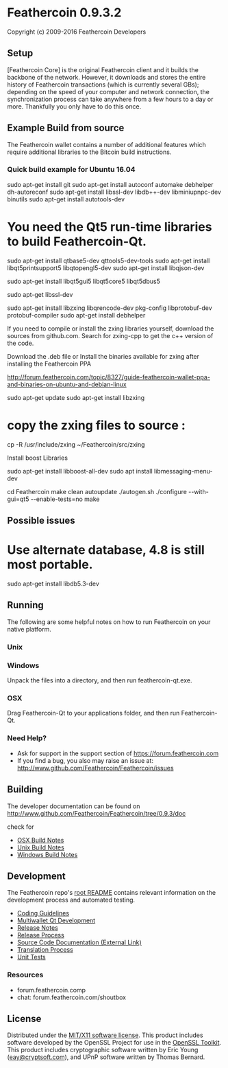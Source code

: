 Feathercoin 0.9.3.2 
===================

Copyright (c) 2009-2016 Feathercoin Developers


Setup
---------------------
[Feathercoin Core] is the original Feathercoin client and it builds the backbone of the network. However, it downloads and stores the entire history of Feathercoin transactions (which is currently several GBs); depending on the speed of your computer and network connection, the synchronization process can take anywhere from a few hours to a day or more. Thankfully you only have to do this once. 

Example Build from source
--------------------------

The Feathercoin wallet contains a number of additional features which require additional libraries to the Bitcoin build instructions.

### Quick build example for Ubuntu 16.04

sudo apt-get install git
sudo apt-get install autoconf automake  debhelper dh-autoreconf
sudo apt-get install libssl-dev libdb++-dev libminiupnpc-dev binutils
sudo apt-get install autotools-dev

#  You need the Qt5 run-time libraries to build Feathercoin-Qt.

sudo apt-get install qtbase5-dev qttools5-dev-tools
sudo apt-get install libqt5printsupport5 libqtopengl5-dev
sudo apt-get install libqjson-dev

sudo apt-get install libqt5gui5 libqt5core5 libqt5dbus5

sudo apt-get libssl-dev

sudo apt-get install libzxing libqrencode-dev pkg-config libprotobuf-dev  protobuf-compiler
sudo apt-get install debhelper 

If you need to compile or install the zxing libraries yourself, download the sources from github.com.
Search for zxing-cpp to get the c++ version of the code.

Download the .deb file or Install the binaries available for zxing after installing the Feathercoin PPA

http://forum.feathercoin.com/topic/8327/guide-feathercoin-wallet-ppa-and-binaries-on-ubuntu-and-debian-linux

sudo apt-get update
sudo apt-get install libzxing

# copy the zxing files to source : 
cp -R /usr/include/zxing ~/Feathercoin/src/zxing

Install boost Libraries

sudo apt-get install libboost-all-dev
sudo apt install libmessaging-menu-dev

cd Feathercoin
make clean
   autoupdate
   ./autogen.sh
   ./configure --with-gui=qt5 --enable-tests=no
   make

Possible issues
----------------

# Use alternate database, 4.8 is still most portable.
sudo apt-get install libdb5.3-dev

   
   
Running
---------------------
The following are some helpful notes on how to run Feathercoin on your native platform. 

### Unix


### Windows

Unpack the files into a directory, and then run feathercoin-qt.exe.

### OSX

Drag Feathercoin-Qt to your applications folder, and then run Feathercoin-Qt.

### Need Help?

* Ask for support in the support section of https://forum.feathercoin.com
* If you find a bug, you also may raise an issue at: http://www.github.com/Feathercoin/Feathercoin/issues

Building
---------------------
The developer documentation can be found on http://www.github.com/Feathercoin/Feathercoin/tree/0.9.3/doc 

check for 

- [OSX Build Notes](build-osx.md)
- [Unix Build Notes](build-unix.md)
- [Windows Build Notes](build-msw.md)

Development
---------------------
The Feathercoin repo's [root README](https://github.com/Feathercoin/Feathercoin/tree/0.9.3/README.md) contains relevant information on the development process and automated testing.

- [Coding Guidelines](coding.md)
- [Multiwallet Qt Development](multiwallet-qt.md)
- [Release Notes](release-notes.md)
- [Release Process](release-process.md)
- [Source Code Documentation (External Link)](https://dev.visucore.com/feathercoin/doxygen/)
- [Translation Process](translation_process.md)
- [Unit Tests](unit-tests.md)

### Resources
- forum.feathercoin.comp
- chat: forum.feathercoin.com/shoutbox


License
---------------------
Distributed under the [MIT/X11 software license](http://www.opensource.org/licenses/mit-license.php).
This product includes software developed by the OpenSSL Project for use in the [OpenSSL Toolkit](http://www.openssl.org/). This product includes
cryptographic software written by Eric Young ([eay@cryptsoft.com](mailto:eay@cryptsoft.com)), and UPnP software written by Thomas Bernard.
